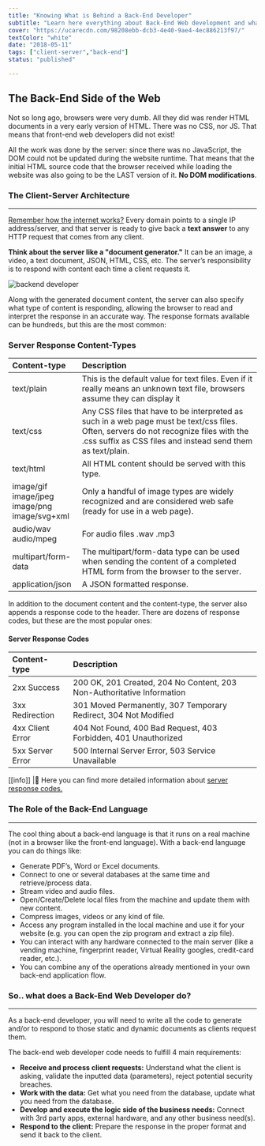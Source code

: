 ```yaml
---
title: "Knowing What is Behind a Back-End Developer"
subtitle: "Learn here everything about Back-End Web development and what it takes to become Back-End developer"
cover: "https://ucarecdn.com/98208ebb-dcb3-4e40-9ae4-4ec886213f97/"
textColor: "white"
date: "2018-05-11"
tags: ["client-server","back-end"]
status: "published"

---
```


## The Back-End Side of the Web

Not so long ago, browsers were very dumb.  All they did was render HTML documents in a very early version of HTML.  There was no CSS, nor JS.  That means that front-end web developers did not exist!

All the work was done by the server: since there was no JavaScript, the DOM could not be updated during the website runtime.  That means that the initial HTML source code that the browser received while loading the website was also going to be the LAST version of it.  **No DOM modifications**.

### The Client-Server Architecture
***

[Remember how the internet works?](https://www.youtube.com/watch?v=UiBT3Kj8KBM)  Every domain points to a single IP address/server, and that server is ready to give back a **text answer** to any HTTP request that comes from any client.

**Think about the server like a "document generator."**  It can be an image, a video, a text document, JSON, HTML, CSS, etc.  The server’s responsibility is to respond with content each time a client requests it.

![backend developer](https://ucarecdn.com/2c0000ef-2907-43cb-80ed-2ba4f194b83e/)

Along with the generated document content, the server can also specify what type of content is responding, allowing the browser to read and interpret the response in an accurate way.  The response formats available can be hundreds, but this are the most common:

### Server Response Content-Types

|**Content-type**   |**Description**   |
|:------------------|:-----------------|
|text/plain          |This is the default value for text files.  Even if it really means an unknown text file, browsers assume they can display it     |
|text/css      |Any CSS files that have to be interpreted as such in a web page must be text/css files.  Often, servers do not recognize files with the .css suffix as CSS files and instead send them as text/plain.      |
|text/html        |All HTML content should be served with this type.     |
|image/gif<br>image/jpeg<br>image/png<br>image/svg+xml     |Only a handful of image types are widely recognized and are considered web safe (ready for use in a web page).    |
|audio/wav<br>audio/mpeg     |For audio files .wav .mp3    |
|multipart/form-data     |The multipart/form-data type can be used when sending the content of a completed HTML form from the browser to the server.    |
|application/json     |A JSON formatted response.     |

In addition to the document content and the content-type, the server also appends a response code to the header.  There are dozens of response codes, but these are the most popular ones:

#### Server Response Codes

|**Content-type**   |**Description**   |
|:------------------|:-----------------|
|2xx Success      |200 OK, 201 Created, 204 No Content, 203 Non-Authoritative Information    |
|3xx Redirection    |301 Moved Permanently, 307 Temporary Redirect, 304 Not Modified    |
|4xx Client Error    |404 Not Found, 400 Bad Request, 403 Forbidden, 401 Unauthorized    |
|5xx Server Error     |500 Internal Server Error, 503 Service Unavailable    |


[[info]]
|:link: Here you can find more detailed information about [server response codes.](https://www.restapitutorial.com/httpstatuscodes.html)

### The Role of the Back-End Language
***

The cool thing about a back-end language is that it runs on a real machine (not in a browser like the front-end language).  With a back-end language you can do things like:

+ Generate PDF’s, Word or Excel documents.
+ Connect to one or several databases at the same time and retrieve/process data.
+ Stream video and audio files.
+ Open/Create/Delete local files from the machine and update them with new content.
+ Compress images, videos or any kind of file.
+ Access any program installed in the local machine and use it for your website (e.g. you can open the zip program and extract a zip file).
+ You can interact with any hardware connected to the main server (like a vending machine, fingerprint reader, Virtual Reality googles, credit-card reader, etc.).
+ You can combine any of the operations already mentioned in your own back-end application flow.
  
###  So.. what does a Back-End Web Developer do?
***

As a back-end developer, you will need to write all the code to generate and/or to respond to those static and dynamic documents as clients request them.

The back-end web developer code needs to fulfill 4 main requirements:

+ **Receive and process client requests:**  Understand what the client is asking, validate the inputted data (parameters), reject potential security breaches.
+ **Work with the data:**  Get what you need from the database, update what you need from the database.
+ **Develop and execute the logic side of the business needs:**  Connect with 3rd party apps, external hardware, and any other business need(s).
+ **Respond to the client:**  Prepare the response in the proper format and send it back to the client.




